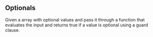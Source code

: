 ## Optionals

Given a array with optional values and pass it through a function that evaluates the input and returns true if a value is optional using a guard clause.
